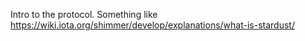 Intro to the protocol. Something like https://wiki.iota.org/shimmer/develop/explanations/what-is-stardust/
